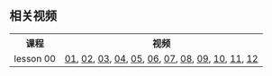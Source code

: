## 相关视频 ##

<table>
  <tr><th>课程</th><th>视频</th></tr>
  <tr><td>lesson 00</td><td style="align:left;">
      <a href='lesson00/lesson00-01.mp4' target='_blank'>01</a>,
      <a href='lesson00/lesson00-02.mp4' target='_blank'>02</a>,
      <a href='lesson00/lesson00-03.mp4' target='_blank'>03</a>,
      <a href='lesson00/lesson00-04.mp4' target='_blank'>04</a>,
      <a href='lesson00/lesson00-05.mp4' target='_blank'>05</a>,
      <a href='lesson00/lesson00-06.mp4' target='_blank'>06</a>,
      <a href='lesson00/lesson00-07.mp4' target='_blank'>07</a>,
      <a href='lesson00/lesson00-08.mp4' target='_blank'>08</a>,
      <a href='lesson00/lesson00-09.mp4' target='_blank'>09</a>,
      <a href='lesson00/lesson00-10.mp4' target='_blank'>10</a>,
      <a href='lesson00/lesson00-11.mp4' target='_blank'>11</a>,
      <a href='lesson00/lesson00-12.mp4' target='_blank'>12</a>
  </td></tr>

</table>

